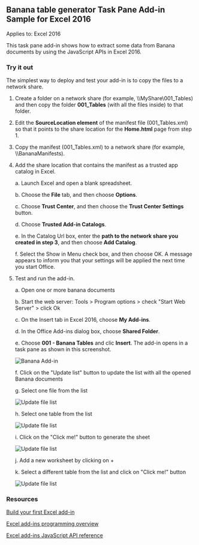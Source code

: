 ## Banana table generator Task Pane Add-in Sample for Excel 2016

Applies to: Excel 2016

This task pane add-in shows how to extract some data from Banana documents by using the JavaScript APIs in Excel 2016.


### Try it out
The simplest way to deploy and test your add-in is to copy the files to a network share.


1. Create a folder on a network share (for example, \\\MyShare\001_Tables) and then copy the folder **001_Tables** (with all the files inside) to that folder.

2. Edit the **SourceLocation element** of the manifest file (001_Tables.xml) so that it points to the share location for the **Home.html** page from step 1.

3. Copy the manifest (001_Tables.xml) to a network share (for example, \\\BananaManifests).

4. Add the share location that contains the manifest as a trusted app catalog in Excel.

	a. Launch Excel and open a blank spreadsheet.
    
    b. Choose the **File** tab, and then choose **Options**.

    c. Choose **Trust Center**, and then choose the **Trust Center Settings** button.

    d. Choose **Trusted Add-in Catalogs**.

    e. In the Catalog Url box, enter the **path to the network share you created in step 3**, and then choose **Add Catalog**.

    f. Select the Show in Menu check box, and then choose OK. A message appears to inform you that your settings will be applied the next time you start Office.

5. Test and run the add-in.

    a. Open one or more banana documents
   
    b. Start the web server: Tools > Program options > check "Start Web Server" > click Ok
    
    c. On the Insert tab in Excel 2016, choose **My Add-ins**.

    d. In the Office Add-ins dialog box, choose **Shared Folder**.

    e. Choose **001 - Banana Tables** and clic **Insert**. The add-in opens in a task pane as shown in this screenshot.
    
    ![Banana Add-in](https://raw.githubusercontent.com/BananaAccounting/General/master/OfficeAdd-ins/ExcelAddIns/Images/001_Banana_add_in.png)
    
    f. Click on the "Update list" button to update the list with all the opened Banana documents
    
    g. Select one file from the list
    
    ![Update file list](https://raw.githubusercontent.com/BananaAccounting/General/master/OfficeAdd-ins/ExcelAddIns/Images/001_Banana_fileSelection.png)
    
    h. Select one table from the list
    
    ![Update file list](https://raw.githubusercontent.com/BananaAccounting/General/master/OfficeAdd-ins/ExcelAddIns/Images/001_Banana_TableSelection.png)
    
    i. Click on the "Click me!" button to generate the sheet
    
    ![Update file list](https://raw.githubusercontent.com/BananaAccounting/General/master/OfficeAdd-ins/ExcelAddIns/Images/001_Banana_accounts.png)
    
    j. Add a new worksheet by clicking on +
    
    k. Select a different table from the list and click on "Click me!" button
    
    ![Update file list](https://raw.githubusercontent.com/BananaAccounting/General/master/OfficeAdd-ins/ExcelAddIns/Images/001_Banana_journal.png)
    


### Resources
[Build your first Excel add-in](https://msdn.microsoft.com/en-us/library/office/mt616491.aspx)

[Excel add-ins programming overview](https://msdn.microsoft.com/en-us/library/office/mt616487.aspx)

[Excel add-ins JavaScript API reference](https://msdn.microsoft.com/en-us/library/office/mt616490.aspx)

   
